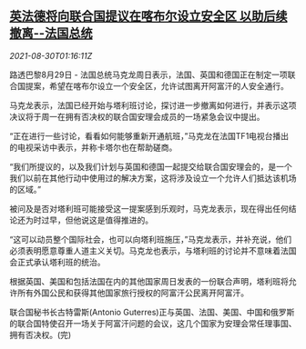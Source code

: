 <!--1630287062000-->
[英法德将向联合国提议在喀布尔设立安全区 以助后续撤离--法国总统](https://cn.reuters.com/article/france-macron-kabul-green-zone-0830-idCNKBS2FV02N)
------

<div><i>2021-08-30T01:16:11Z</i></div><p>路透巴黎8月29日 - 法国总统马克龙周日表示，法国、英国和德国正在制定一项联合国提案，希望在喀布尔设立一个安全区，允许试图离开阿富汗的人安全通行。</p><p>马克龙表示，法国已经开始与塔利班讨论，探讨进一步撤离如何进行，并表示这项决议将于周一在拥有否决权的联合国安理会成员的一场紧急会议中提出。</p><p>“正在进行一些讨论，看看如何能够重新开通航班，”马克龙在法国TF1电视台播出的电视采访中表示，并称卡塔尔也在帮助磋商。</p><p>“我们所提议的，以及我们计划与英国和德国一起提交给联合国安理会的，是一个我们以前在其他行动中使用过的解决方案，这将涉及设立一个允许人们抵达该机场的区域。”</p><p>被问及是否对塔利班可能接受这一提案感到乐观时，马克龙表示，现在得出任何结论还为时过早，但他说这是值得推进的。</p><p>“这可以动员整个国际社会，也可以向塔利班施压，”马克龙表示，并补充说，他们必须表明愿意尊重人道主义关切。马克龙也表示，与塔利班的讨论并不意味着法国会正式承认塔利班的统治。</p><p>根据英国、美国和包括法国在内的其他国家周日发表的一份联合声明，塔利班将允许所有外国公民和获得其他国家旅行授权的阿富汗公民离开阿富汗。</p><p>联合国秘书长古特雷斯(Antonio Guterres)正与英国、法国、美国、中国和俄罗斯的联合国特使召开一场关于阿富汗问题的会议，这几个国家为安理会常任理事国、拥有否决权。(完)</p>
